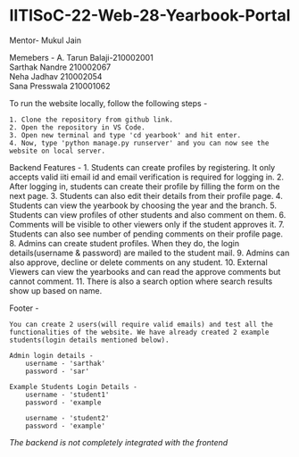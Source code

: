 # IITISoC-22-Web-28-Yearbook-Portal
Mentor-
    Mukul Jain

Memebers - 
    A. Tarun Balaji-210002001  
    Sarthak Nandre 210002067  
    Neha Jadhav 210002054  
    Sana Presswala 210001062  

To run the website locally, follow the following steps -

    1. Clone the repository from github link.
    2. Open the repository in VS Code.
    3. Open new terminal and type 'cd yearbook' and hit enter.
    4. Now, type 'python manage.py runserver' and you can now see the website on local server.

Backend Features -
    1. Students can create profiles by registering. It only accepts valid iiti email id and email verification is required for logging in.
    2. After logging in, students can create their profile by filling the form on the next page.
    3. Students can also edit their details from their profile page.
    4. Students can view the yearbook by choosing the year and the branch.
    5. Students can view profiles of other students and also comment on them.
    6. Comments will be visible to other viewers only if the student approves it.
    7. Students can also see number of pending comments on their profile page.    
    8. Admins can create student profiles. When they do, the login details(username & password) are mailed to the student mail.
    9. Admins can also approve, decline or delete comments on any student.
    10. External Viewers can view the yearbooks and can read the approve comments but cannot comment.
    11. There is also a search option where search results show up based on name.


Footer - 

    You can create 2 users(will require valid emails) and test all the functionalities of the website. We have already created 2 example students(login details mentioned below).

    Admin login details -
        username - 'sarthak'
        password - 'sar'

    Example Students Login Details -
        username - 'student1'
        password - 'example

        username - 'student2'
        password - 'example'

*The backend is not completely integrated with the frontend*